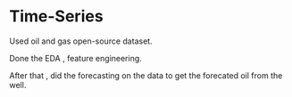 # Time-Series

Used oil and gas open-source dataset.

Done the EDA , feature engineering.

After that , did the forecasting on the data to get the forecated oil from the well.
